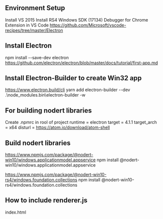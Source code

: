 ## Environment Setup
Install VS 2015
Install RS4 Windows SDK (17134)
Debugger for Chrome Extension in VS Code
https://github.com/Microsoft/vscode-recipes/tree/master/Electron


## Install Electron
npm install --save-dev electron
https://github.com/electron/electron/blob/master/docs/tutorial/first-app.md

## Install Electron-Builder to create Win32 app
https://www.electron.build/cli
yarn add electron-builder --dev
.\node_modules\.bin\electron-builder -w

## For building nodert libraries
Create .npmrc in rool of project
runtime = electron
target = 4.1.1
target_arch = x64
disturl = https://atom.io/download/atom-shell

## Build nodert libraries
https://www.npmjs.com/package/@nodert-win10/windows.applicationmodel.appservice
npm install @nodert-win10/windows.applicationmodel.appservice

https://www.npmjs.com/package/@nodert-win10-rs4/windows.foundation.collections
npm install @nodert-win10-rs4/windows.foundation.collections

## How to include renderer.js
index.html
 <script>
      require('./renderer.js');
    </script>





